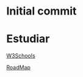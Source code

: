 # Initial commit

# Estudiar

[W3Schools](https://www.w3schools.com/js/default.asp)

[RoadMap](https://roadmap.sh/javascript)


